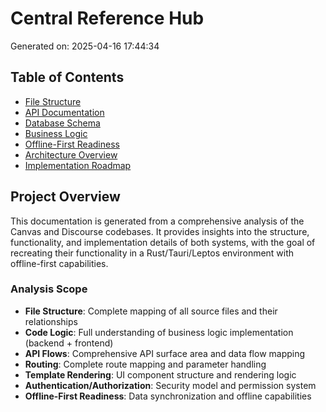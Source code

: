 # Central Reference Hub

Generated on: 2025-04-16 17:44:34

## Table of Contents

- [File Structure](file_structure.md)
- [API Documentation](api_documentation.md)
- [Database Schema](database_schema.md)
- [Business Logic](business_logic.md)
- [Offline-First Readiness](offline_readiness.md)
- [Architecture Overview](architecture_overview.md)
- [Implementation Roadmap](implementation_roadmap.md)

## Project Overview

This documentation is generated from a comprehensive analysis of the Canvas and Discourse codebases. It provides insights into the structure, functionality, and implementation details of both systems, with the goal of recreating their functionality in a Rust/Tauri/Leptos environment with offline-first capabilities.

### Analysis Scope

- **File Structure**: Complete mapping of all source files and their relationships
- **Code Logic**: Full understanding of business logic implementation (backend + frontend)
- **API Flows**: Comprehensive API surface area and data flow mapping
- **Routing**: Complete route mapping and parameter handling
- **Template Rendering**: UI component structure and rendering logic
- **Authentication/Authorization**: Security model and permission system
- **Offline-First Readiness**: Data synchronization and offline capabilities

